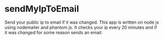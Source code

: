 # sendMyIpToEmail
Send your public ip to email if it was changed. 
This app is written on node js using nodemailer and phantom js. It checks your ip every 
20 minutes and if it was changed for some reason sends an email.
